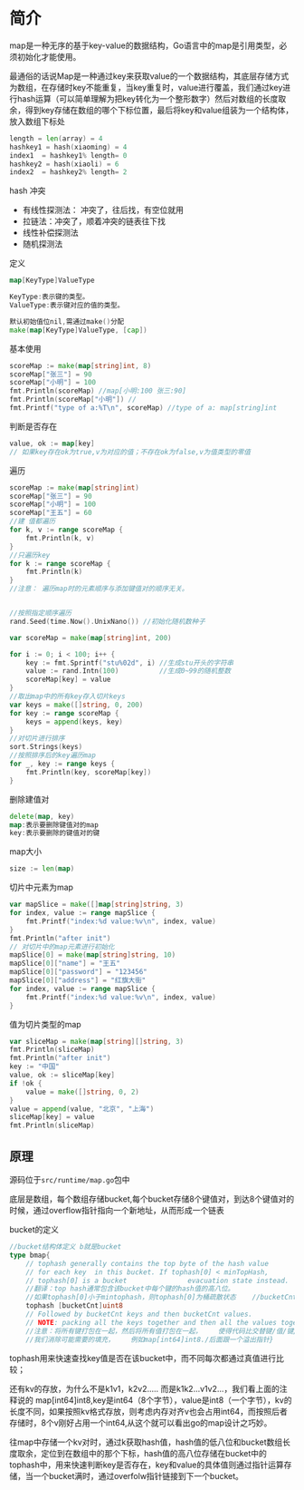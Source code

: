 # 简介

map是一种无序的基于key-value的数据结构，Go语言中的map是引用类型，必须初始化才能使用。



最通俗的话说Map是一种通过key来获取value的一个数据结构，其底层存储方式为数组，在存储时key不能重复，当key重复时，value进行覆盖，我们通过key进行hash运算（可以简单理解为把key转化为一个整形数字）然后对数组的长度取余，得到key存储在数组的哪个下标位置，最后将key和value组装为一个结构体，放入数组下标处

```go
length = len(array) = 4
hashkey1 = hash(xiaoming) = 4
index1  = hashkey1% length= 0
hashkey2 = hash(xiaoli) = 6
index2  = hashkey2% length= 2
```



hash 冲突

- 有线性探测法： 冲突了，往后找，有空位就用
- 拉链法：冲突了，顺着冲突的链表往下找
- 线性补偿探测法
- 随机探测法



定义

```go
map[KeyType]ValueType

KeyType:表示键的类型。
ValueType:表示键对应的值的类型。

默认初始值位nil,需通过make()分配
make(map[KeyType]ValueType, [cap])
```



基本使用

```go
scoreMap := make(map[string]int, 8)
scoreMap["张三"] = 90
scoreMap["小明"] = 100
fmt.Println(scoreMap) //map[小明:100 张三:90]
fmt.Println(scoreMap["小明"]) //
fmt.Printf("type of a:%T\n", scoreMap) //type of a: map[string]int
```



判断是否存在

```go
value, ok := map[key]
// 如果key存在ok为true,v为对应的值；不存在ok为false,v为值类型的零值
```



遍历

```go
scoreMap := make(map[string]int)
scoreMap["张三"] = 90
scoreMap["小明"] = 100
scoreMap["王五"] = 60
//建 值都遍历
for k, v := range scoreMap {
    fmt.Println(k, v)
}
//只遍历key
for k := range scoreMap {
    fmt.Println(k)
}
//注意： 遍历map时的元素顺序与添加键值对的顺序无关。


//按照指定顺序遍历
rand.Seed(time.Now().UnixNano()) //初始化随机数种子

var scoreMap = make(map[string]int, 200)

for i := 0; i < 100; i++ {
    key := fmt.Sprintf("stu%02d", i) //生成stu开头的字符串
    value := rand.Intn(100)          //生成0~99的随机整数
    scoreMap[key] = value
}
//取出map中的所有key存入切片keys
var keys = make([]string, 0, 200)
for key := range scoreMap {
    keys = append(keys, key)
}
//对切片进行排序
sort.Strings(keys)
//按照排序后的key遍历map
for _, key := range keys {
    fmt.Println(key, scoreMap[key])
}
```



删除建值对

```go
delete(map, key)
map:表示要删除键值对的map
key:表示要删除的键值对的键
```



map大小

```go
size := len(map)
```



切片中元素为map

```go
var mapSlice = make([]map[string]string, 3)
for index, value := range mapSlice {
    fmt.Printf("index:%d value:%v\n", index, value)
}
fmt.Println("after init")
// 对切片中的map元素进行初始化
mapSlice[0] = make(map[string]string, 10)
mapSlice[0]["name"] = "王五"
mapSlice[0]["password"] = "123456"
mapSlice[0]["address"] = "红旗大街"
for index, value := range mapSlice {
    fmt.Printf("index:%d value:%v\n", index, value)
}
```



值为切片类型的map

```go
var sliceMap = make(map[string][]string, 3)
fmt.Println(sliceMap)
fmt.Println("after init")
key := "中国"
value, ok := sliceMap[key]
if !ok {
    value = make([]string, 0, 2)
}
value = append(value, "北京", "上海")
sliceMap[key] = value
fmt.Println(sliceMap)
```





## 原理

源码位于`src/runtime/map.go`包中

底层是数组，每个数组存储bucket,每个bucket存储8个键值对，到达8个键值对的时候，通过overflow指针指向一个新地址，从而形成一个链表

bucket的定义

```go
//bucket结构体定义 b就是bucket
type bmap{
    // tophash generally contains the top byte of the hash value
    // for each key  in this bucket. If tophash[0] < minTopHash,
    // tophash[0] is a bucket               evacuation state instead.
    //翻译：top hash通常包含该bucket中每个键的hash值的高八位。
    //如果tophash[0]小于mintophash，则tophash[0]为桶疏散状态    //bucketCnt 的初始值是8
    tophash [bucketCnt]uint8
    // Followed by bucketCnt keys and then bucketCnt values.
    // NOTE: packing all the keys together and then all the values together makes the    // code a bit more complicated than alternating key/value/key/value/... but it allows    // us to eliminate padding which would be needed for, e.g., map[int64]int8.// Followed by an overflow pointer.    //翻译：接下来是bucketcnt键，然后是bucketcnt值。
    //注意：将所有键打包在一起，然后将所有值打包在一起，    使得代码比交替键/值/键/值/更复杂。但它允许
    //我们消除可能需要的填充，    例如map[int64]int8./后面跟一个溢出指针}
```

tophash用来快速查找key值是否在该bucket中，而不同每次都通过真值进行比较；

还有kv的存放，为什么不是k1v1，k2v2..... 而是k1k2...v1v2...，我们看上面的注释说的 map[int64]int8,key是int64（8个字节），value是int8（一个字节），kv的长度不同，如果按照kv格式存放，则考虑内存对齐v也会占用int64，而按照后者存储时，8个v刚好占用一个int64,从这个就可以看出go的map设计之巧妙。

往map中存储一个kv对时，通过k获取hash值，hash值的低八位和bucket数组长度取余，定位到在数组中的那个下标，hash值的高八位存储在bucket中的tophash中，用来快速判断key是否存在，key和value的具体值则通过指针运算存储，当一个bucket满时，通过overfolw指针链接到下一个bucket。

